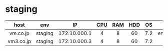 staging
================

|host|env|IP|CPU|RAM|HDD|OS|if1|if2|if3|
|:-:|:-:|:-:|:-:|:-:|:-:|:-:|:-:|:-:|:-:|
|vm.co.jp|staging|172.10.000.1|4|8|60|7.2|eno16777984|eno33557248|na|
|vm3.co.jp|staging|172.10.000.3|4|8|60|7.2|eth1|eth2|na|


